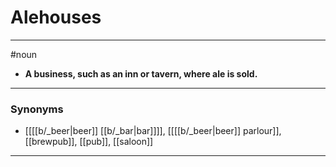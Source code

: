 # Alehouses
---
#noun
- **A business, such as an inn or tavern, where ale is sold.**
---
### Synonyms
- [[[[b/_beer|beer]] [[b/_bar|bar]]]], [[[[b/_beer|beer]] parlour]], [[brewpub]], [[pub]], [[saloon]]
---
